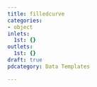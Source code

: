 ```yaml
---
title: filledcurve
categories:
- object
inlets:
  1st: {}
outlets:
  1st: {}
draft: true
pdcategory: Data Templates

---
```

